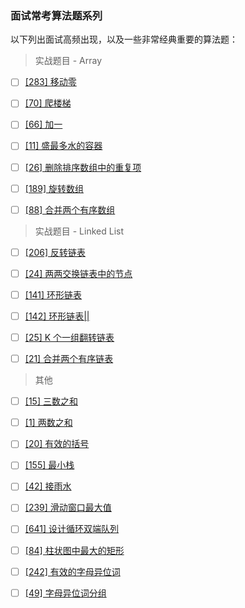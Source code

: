 ### 面试常考算法题系列

以下列出面试高频出现，以及一些非常经典重要的算法题：

> 实战题目 - Array

- [ ] [[283] 移动零](https://leetcode-cn.com/problems/move-zeroes/)  
- [ ] [[70] 爬楼梯  ](https://leetcode.com/problems/climbing-stairs/)  
- [ ] [[66] 加一  ](https://leetcode-cn.com/problems/plus-one/)  
- [ ] [[11] 盛最多水的容器  ](https://leetcode-cn.com/problems/container-with-most-water/)  
- [ ] [[26] 删除排序数组中的重复项  ](https://leetcode-cn.com/problems/remove-duplicates-from-sorted-array/) 
- [ ] [[189] 旋转数组  ](https://leetcode-cn.com/problems/rotate-array/) 
- [ ] [[88] 合并两个有序数组  ](https://leetcode-cn.com/problems/merge-sorted-array/) 


> 实战题目 - Linked List

- [ ] [[206] 反转链表  ](https://leetcode.com/problems/reverse-linked-list/ ) 
- [ ] [[24] 两两交换链表中的节点  ](https://leetcode-cn.com/problems/swap-nodes-in-pairs/) 
- [ ] [[141] 环形链表  ](https://leetcode-cn.com/problems/linked-list-cycle/) 
- [ ] [[142] 环形链表|| ](https://leetcode-cn.com/problems/linked-list-cycle-ii/) 
- [ ] [[25] K 个一组翻转链表  ](https://leetcode-cn.com/problems/reverse-nodes-in-k-group/) 
- [ ] [[21] 合并两个有序链表  ](https://leetcode-cn.com/problems/merge-two-sorted-lists/) 


> 其他

- [ ] [[15] 三数之和  ](https://leetcode-cn.com/problems/3sum/) 
- [ ] [[1] 两数之和  ](https://leetcode-cn.com/problems/two-sum/) 
- [ ] [[20] 有效的括号  ](https://leetcode-cn.com/problems/valid-parentheses/description/)  
- [ ] [[155] 最小栈  ](https://leetcode-cn.com/problems/min-stack/)      
- [ ] [[42] 接雨水  ](https://leetcode-cn.com/problems/trapping-rain-water/)  
- [ ] [[239] 滑动窗口最大值  ](https://leetcode-cn.com/problems/sliding-window-maximum/)  
- [ ] [[641] 设计循环双端队列  ](https://leetcode-cn.com/problems/design-circular-deque/)  
- [ ] [[84] 柱状图中最大的矩形  ](https://leetcode-cn.com/problems/largest-rectangle-in-histogram/)  
- [ ] [[242] 有效的字母异位词  ](https://leetcode-cn.com/problems/valid-anagram/description/)  
- [ ] [[49] 字母异位词分组  ](https://leetcode-cn.com/problems/group-anagrams/)  







